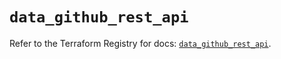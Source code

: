 # `data_github_rest_api`

Refer to the Terraform Registry for docs: [`data_github_rest_api`](https://registry.terraform.io/providers/integrations/github/6.3.1/docs/data-sources/rest_api).
